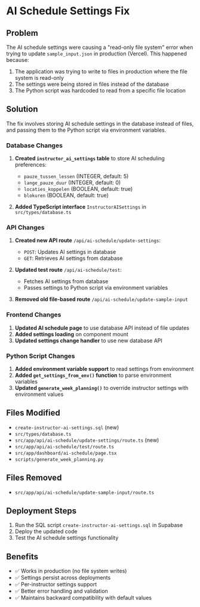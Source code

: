 # AI Schedule Settings Fix

## Problem
The AI schedule settings were causing a "read-only file system" error when trying to update `sample_input.json` in production (Vercel). This happened because:

1. The application was trying to write to files in production where the file system is read-only
2. The settings were being stored in files instead of the database
3. The Python script was hardcoded to read from a specific file location

## Solution
The fix involves storing AI schedule settings in the database instead of files, and passing them to the Python script via environment variables.

### Database Changes
1. **Created `instructor_ai_settings` table** to store AI scheduling preferences:
   - `pauze_tussen_lessen` (INTEGER, default: 5)
   - `lange_pauze_duur` (INTEGER, default: 0)
   - `locaties_koppelen` (BOOLEAN, default: true)
   - `blokuren` (BOOLEAN, default: true)

2. **Added TypeScript interface** `InstructorAISettings` in `src/types/database.ts`

### API Changes
1. **Created new API route** `/api/ai-schedule/update-settings`:
   - `POST`: Updates AI settings in database
   - `GET`: Retrieves AI settings from database

2. **Updated test route** `/api/ai-schedule/test`:
   - Fetches AI settings from database
   - Passes settings to Python script via environment variables

3. **Removed old file-based route** `/api/ai-schedule/update-sample-input`

### Frontend Changes
1. **Updated AI schedule page** to use database API instead of file updates
2. **Added settings loading** on component mount
3. **Updated settings change handler** to use new database API

### Python Script Changes
1. **Added environment variable support** to read settings from environment
2. **Added `get_settings_from_env()` function** to parse environment variables
3. **Updated `generate_week_planning()`** to override instructor settings with environment values

## Files Modified
- `create-instructor-ai-settings.sql` (new)
- `src/types/database.ts`
- `src/app/api/ai-schedule/update-settings/route.ts` (new)
- `src/app/api/ai-schedule/test/route.ts`
- `src/app/dashboard/ai-schedule/page.tsx`
- `scripts/generate_week_planning.py`

## Files Removed
- `src/app/api/ai-schedule/update-sample-input/route.ts`

## Deployment Steps
1. Run the SQL script `create-instructor-ai-settings.sql` in Supabase
2. Deploy the updated code
3. Test the AI schedule settings functionality

## Benefits
- ✅ Works in production (no file system writes)
- ✅ Settings persist across deployments
- ✅ Per-instructor settings support
- ✅ Better error handling and validation
- ✅ Maintains backward compatibility with default values 